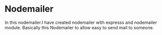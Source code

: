 # Nodemailer
In this nodemailer.I have created nodemailer with expresss and nodemailer module. Basically this Nodemailer  to allow easy to send mail to someone.
